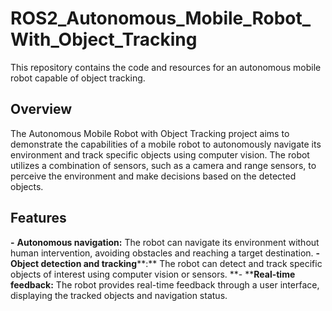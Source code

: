 # ROS2_Autonomous_Mobile_Robot_With_Object_Tracking


This repository contains the code and resources for an autonomous mobile robot capable of object tracking.

## Overview

The Autonomous Mobile Robot with Object Tracking project aims to demonstrate the capabilities of a mobile robot to autonomously navigate its environment and track specific objects using computer vision. The robot utilizes a combination of sensors, such as a camera and range sensors, to perceive the environment and make decisions based on the detected objects.

## Features

**-** **Autonomous navigation:** The robot can navigate its environment without human intervention, avoiding obstacles and reaching a target destination.
**-** **Object detection and tracking****:** The robot can detect and track specific objects of interest using computer vision or sensors.
**- ****Real-time feedback:** The robot provides real-time feedback through a user interface, displaying the tracked objects and navigation status.
